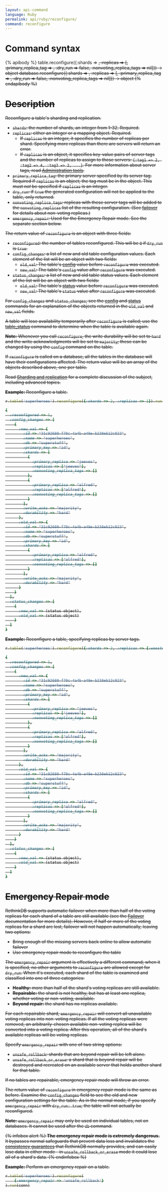 ```yaml
---
layout: api-command
language: Ruby
permalink: api/ruby/reconfigure/
command: reconfigure
---
```

# Command syntax #

{% apibody %}
table.reconfigure({:shards => <s>, :replicas => <r>[, :primary_replica_tag => <t>, :dry_run => false, :nonvoting_replica_tags => nil]}) &rarr; object
database.reconfigure({:shards => <s>, :replicas => <r>[, :primary_replica_tag => <t>, :dry_run => false, :nonvoting_replica_tags => nil]}) &rarr; object
{% endapibody %}

# Description #

Reconfigure a table's sharding and replication.

* `shards`: the number of shards, an integer from 1-32. Required.
* `replicas`: either an integer or a mapping object. Required.
    * If `replicas` is an integer, it specifies the number of replicas per shard. Specifying more replicas than there are servers will return an error.
    * If `replicas` is an object, it specifies key-value pairs of server tags and the number of replicas to assign to those servers: `{:tag1 => 2, :tag2 => 4, :tag3 => 2, ...}`. For more information about server tags, read [Administration tools](/docs/administration-tools/).
* `primary_replica_tag`: the primary server specified by its server tag. Required if `replicas` is an object; the tag must be in the object. This must *not* be specified if `replicas` is an integer.
* `dry_run`: if `true` the generated configuration will not be applied to the table, only returned.
* `nonvoting_replica_tags`: replicas with these server tags will be added to the `nonvoting_replicas` list of the resulting configuration. (See [failover](/docs/failover) for details about non-voting replicas.)
* `emergency_repair`: Used for the Emergency Repair mode. See the separate section below.

The return value of `reconfigure` is an object with three fields:

* `reconfigured`: the number of tables reconfigured. This will be `0` if `dry_run` is `true`.
* `config_changes`: a list of new and old table configuration values. Each element of the list will be an object with two fields:
    * `old_val`: The table's [config](/api/ruby/config) value before `reconfigure` was executed. 
    * `new_val`: The table's `config` value after `reconfigure` was executed.
* `status_changes`: a list of new and old table status values. Each element of the list will be an object with two fields:
    * `old_val`: The table's [status](/api/ruby/status) value before `reconfigure` was executed. 
    * `new_val`: The table's `status` value after `reconfigure` was executed.

For `config_changes` and `status_changes`, see the [config](/api/ruby/config) and [status](/api/ruby/status) commands for an explanation of the objects returned in the `old_val` and `new_val` fields.

A table will lose availability temporarily after `reconfigure` is called; use the [table_status](/api/ruby/table_status) command to determine when the table is available again.

**Note:** Whenever you call `reconfigure`, the write durability will be set to `hard` and the write acknowledgments will be set to `majority`; these can be changed by using the `config` command on the table.

If `reconfigure` is called on a database, all the tables in the database will have their configurations affected. The return value will be an array of the objects described above, one per table.

Read [Sharding and replication](/docs/sharding-and-replication/) for a complete discussion of the subject, including advanced topics.

__Example:__ Reconfigure a table.

```rb
r.table('superheroes').reconfigure({:shards => 2, :replicas => 1}).run(conn)

{
  :reconfigured => 1,
  :config_changes => [
    {
      :new_val => {
        :id => "31c92680-f70c-4a4b-a49e-b238eb12c023",
        :name => "superheroes",
        :db => "superstuff",
        :primary_key => "id",
        :shards => [
          {
            :primary_replica => "jeeves",
            :replicas => ["jeeves"],
            :nonvoting_replica_tags => []
          },
          {
            :primary_replica => "alfred",
            :replicas => ["alfred"],
            :nonvoting_replica_tags => []
          }
        ],
        :write_acks => "majority",
        :durability => "hard"
      },
      :old_val => {
        :id => "31c92680-f70c-4a4b-a49e-b238eb12c023",
        :name => "superheroes",
        :db => "superstuff",
        :primary_key => "id",
        :shards => [
          {
            :primary_replica => "alfred",
            :replicas => ["alfred"],
            :nonvoting_replica_tags => []
          }
        ],
        :write_acks => "majority",
        :durability => "hard"
      }
    }
  ],
  :status_changes => [
    {
      :new_val => (status object),
      :old_val => (status object)
    }
  ]
}
```

__Example:__ Reconfigure a table, specifying replicas by server tags.

```rb
r.table('superheroes').reconfigure({:shards => 2, :replicas => {:wooster => 1, :wayne => 1}, :primary_replica_tag => 'wooster'}).run(conn)

{
  :reconfigured => 1,
  :config_changes => [
    {
      :new_val => {
        :id => "31c92680-f70c-4a4b-a49e-b238eb12c023",
        :name => "superheroes",
        :db => "superstuff",
        :primary_key => "id",
        :shards => [
          {
            :primary_replica => "jeeves",
            :replicas => ["jeeves"],
            :nonvoting_replica_tags => []
          },
          {
            :primary_replica => "alfred",
            :replicas => ["alfred"],
            :nonvoting_replica_tags => []
          }
        ],
        :write_acks => "majority",
        :durability => "hard"
      },
      :old_val => {
        :id => "31c92680-f70c-4a4b-a49e-b238eb12c023",
        :name => "superheroes",
        :db => "superstuff",
        :primary_key => "id",
        :shards => [
          {
            :primary_replica => "alfred",
            :replicas => ["alfred"],
            :nonvoting_replica_tags => []
          }
        ],
        :write_acks => "majority",
        :durability => "hard"
      }
    }
  ],
  :status_changes => [
    {
      :new_val => (status object),
      :old_val => (status object)
    }
  ]
}
```

# Emergency Repair mode #

RethinkDB supports automatic failover when more than half of the voting replicas for each shard of a table are still available (see the [Failover][fail] documentation for more details). However, if half or more of the voting replicas for a shard are lost, failover will not happen automatically, leaving two options:

[fail]: /docs/failover/

* Bring enough of the missing servers back online to allow automatic failover
* Use emergency repair mode to reconfigure the table

The `emergency_repair` argument is effectively a different command; when it is specified, no other arguments to `reconfigure` are allowed except for `dry_run`. When it's executed, each shard of the table is examined and classified into one of three categories:

* **Healthy:** more than half of the shard's voting replicas are still available.
* **Repairable:** the shard is not healthy, but has at least one replica, whether voting or non-voting, available.
* **Beyond repair:** the shard has no replicas available.

For each repairable shard, `emergency_repair` will convert all unavailable voting replicas into non-voting replicas. If all the voting replicas were removed, an arbitrarily-chosen available non-voting replica will be converted into a voting replica. After this operation, all of the shard's available replicas will be voting replicas.

Specify `emergency_repair` with one of two string options:

* `unsafe_rollback`: shards that are beyond repair will be left alone.
* `unsafe_rollback_or_erase`: a shard that is beyond repair will be destroyed and recreated on an available server that holds another shard for that table.

If no tables are repairable, emergency repair mode will throw an error.

The return value of `reconfigure` in emergency repair mode is the same as before. Examine the `config_changes` field to see the old and new configuration settings for the table. As in the normal mode, if you specify `emergency_repair` with `dry_run: true`, the table will not actually be reconfigured.

__Note:__ `emergency_repair` may only be used on individual tables, not on databases. It cannot be used after the `db` command.

{% infobox alert %}
**The emergency repair mode is extremely dangerous.** It bypasses normal safeguards that prevent data loss and invalidates the [consistency guarantees](/docs/consistency/) that RethinkDB normally provides, and can easily lose data in either mode&mdash;in `unsafe_rollback_or_erase` mode it could lose *all* of a shard's data.
{% endinfobox %}

__Example:__ Perform an emergency repair on a table.

```rb
r.table('superheroes').reconfigure(
    {:emergency_repair => 'unsafe_rollback'}
).run(conn)
```
